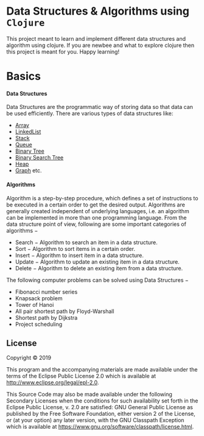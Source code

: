 # Data Structures & Algorithms  using `Clojure`
 This project meant to learn and implement different data structures and algorithm using clojure.
 If you are newbee and what to explore clojure then this project is meant for you. Happy learning! 


# Basics
#### Data Structures
Data Structures are the programmatic way of storing data so that data can be used efficiently.
There are various types of data structures like:
* [Array]()
*  [LinkedList ]()
*  [Stack]()
*  [Queue]()
*  [Binary Tree]()
*  [Binary Search Tree]()
*  [Heap]()
*  [Graph]()
etc.

#### Algorithms
Algorithm is a step-by-step procedure, which defines a set of instructions to be executed in a certain order to get the desired output. Algorithms are generally created independent of underlying languages, i.e. an algorithm can be implemented in more than one programming language.
From the data structure point of view, following are some important categories of algorithms −
* Search − Algorithm to search an item in a data structure.
* Sort − Algorithm to sort items in a certain order.
* Insert − Algorithm to insert item in a data structure.
* Update − Algorithm to update an existing item in a data structure.
* Delete − Algorithm to delete an existing item from a data structure.

The following computer problems can be solved using Data Structures −
* Fibonacci number series
* Knapsack problem
* Tower of Hanoi
* All pair shortest path by Floyd-Warshall
* Shortest path by Dijkstra
* Project scheduling



## License

Copyright © 2019

This program and the accompanying materials are made available under the
terms of the Eclipse Public License 2.0 which is available at
http://www.eclipse.org/legal/epl-2.0.

This Source Code may also be made available under the following Secondary
Licenses when the conditions for such availability set forth in the Eclipse
Public License, v. 2.0 are satisfied: GNU General Public License as published by
the Free Software Foundation, either version 2 of the License, or (at your
option) any later version, with the GNU Classpath Exception which is available
at https://www.gnu.org/software/classpath/license.html.
